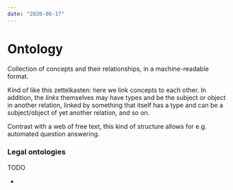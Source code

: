 ```yaml
---
date: "2020-06-17"
---
```


# Ontology

Collection of concepts and their relationships, in a machine-readable format.

Kind of like this zettelkasten: here we link concepts to each other. In addition, the _links_ themselves may have types and be the subject or object in another relation, linked by something that itself has a type and can be a subject/object of yet another relation, and so on.

Contrast with a web of free text, this kind of structure allows for e.g. automated question answering.

### Legal ontologies

TODO

- <legalruleml>

